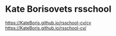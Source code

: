 # Kate Borisovets rsschool 
https://KateBoris.github.io/rsschool-cv/cv
https://KateBoris.github.io/rsschool-cv/
